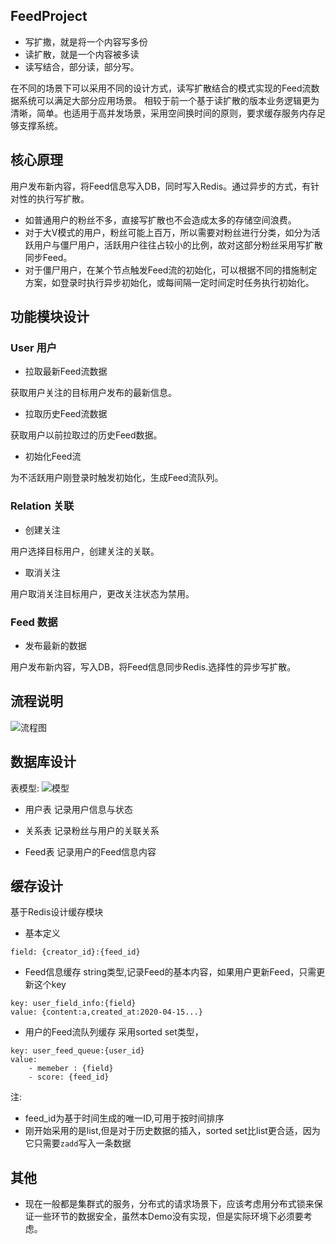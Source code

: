 ## FeedProject
- 写扩撒，就是将一个内容写多份
- 读扩散，就是一个内容被多读
- 读写结合，部分读，部分写。

在不同的场景下可以采用不同的设计方式，读写扩散结合的模式实现的Feed流数据系统可以满足大部分应用场景。
相较于前一个基于读扩散的版本业务逻辑更为清晰，简单。也适用于高并发场景，采用空间换时间的原则，要求缓存服务内存足够支撑系统。

## 核心原理
用户发布新内容，将Feed信息写入DB，同时写入Redis。通过异步的方式，有针对性的执行写扩散。
- 如普通用户的粉丝不多，直接写扩散也不会造成太多的存储空间浪费。
- 对于大V模式的用户，粉丝可能上百万，所以需要对粉丝进行分类，如分为活跃用户与僵尸用户，活跃用户往往占较小的比例，故对这部分粉丝采用写扩散同步Feed。
- 对于僵尸用户，在某个节点触发Feed流的初始化，可以根据不同的措施制定方案，如登录时执行异步初始化，或每间隔一定时间定时任务执行初始化。

## 功能模块设计
### User 用户
- 拉取最新Feed流数据

获取用户关注的目标用户发布的最新信息。

- 拉取历史Feed流数据

获取用户以前拉取过的历史Feed数据。

- 初始化Feed流

为不活跃用户刚登录时触发初始化，生成Feed流队列。

### Relation 关联
- 创建关注

用户选择目标用户，创建关注的关联。

- 取消关注

用户取消关注目标用户，更改关注状态为禁用。

### Feed 数据
- 发布最新的数据

用户发布新内容，写入DB，将Feed信息同步Redis.选择性的异步写扩散。

## 流程说明
![流程图](http://processon.com/chart_image/5e95759b7d9c0842ab38e5ff.png)

## 数据库设计
表模型:
![模型](http://processon.com/chart_image/5e966e09e401fd262e195b7f.png)

- 用户表
记录用户信息与状态

- 关系表
记录粉丝与用户的关联关系

- Feed表
记录用户的Feed信息内容

## 缓存设计
基于Redis设计缓存模块
- 基本定义
```
field: {creator_id}:{feed_id}
```
- Feed信息缓存
string类型,记录Feed的基本内容，如果用户更新Feed，只需更新这个key
```
key: user_field_info:{field}
value: {content:a,created_at:2020-04-15...}
```

- 用户的Feed流队列缓存
采用sorted set类型，
```
key: user_feed_queue:{user_id}
value: 
    - memeber : {field}
    - score: {feed_id}
```
注: 
- feed_id为基于时间生成的唯一ID,可用于按时间排序
- 刚开始采用的是list,但是对于历史数据的插入，sorted set比list更合适，因为它只需要`zadd`写入一条数据

## 其他
- 现在一般都是集群式的服务，分布式的请求场景下，应该考虑用分布式锁来保证一些环节的数据安全，虽然本Demo没有实现，但是实际环境下必须要考虑。
